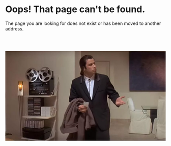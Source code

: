 <link rel="stylesheet" href="/styles/docfx.css">
<link rel="stylesheet" href="/styles/main.css">
<div class="entry-content">
    <div class="container">
        <h1>Oops! That page can't be found.</h1>
        <p>
            The page you are looking for does not exist or has been moved to another address.
        </p>
        <br />
        <br />
        <p>
            <img src="media/404.jpg">
        </p>
    </div>
</div>
<script type="text/javascript" src="/styles/main.js"></script>
